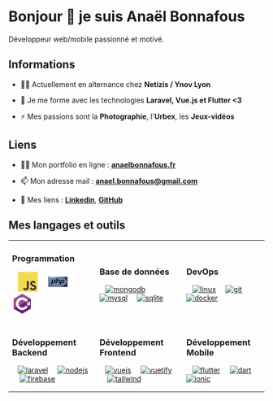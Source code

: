 # Bonjour 👋 je suis Anaël Bonnafous

Développeur web/mobile passionné et motivé.

## Informations

- 👨‍🎓 Actuellement en alternance chez **Netizis / Ynov Lyon**

- 🌱 Je me forme avec les technologies **Laravel, Vue.js et Flutter <3**

- ⚡ Mes passions sont la **Photographie**, l'**Urbex**, les **Jeux-vidéos**

## Liens

- 👨‍💻 Mon portfolio en ligne : **[anaelbonnafous.fr](anaelbonnafous.fr)**

- 📫 Mon adresse mail : **anael.bonnafous@gmail.com**

- 🔗 Mes liens : **[Linkedin](https://linkedin.com/in/anaelbonnafous)**, **[GitHub](https://github.com/AnaelBonnafous/)**

## Mes langages et outils

<table>

<tr>

<td>

### Programmation

&nbsp;&nbsp;
<a href="https://developer.mozilla.org/en-US/docs/Web/JavaScript" target="_blank"> 
<img src="https://raw.githubusercontent.com/devicons/devicon/master/icons/javascript/javascript-original.svg" alt="javascript" width="40" height="40"/></a>
&nbsp;&nbsp;&nbsp;
<a href="https://www.php.net" target="_blank"> 
<img src="https://raw.githubusercontent.com/devicons/devicon/master/icons/php/php-original.svg" alt="php" width="40" height="40"/></a>
&nbsp;&nbsp;&nbsp;
<a href="https://www.w3schools.com/cs/" target="_blank"> 
<img src="https://raw.githubusercontent.com/devicons/devicon/master/icons/csharp/csharp-original.svg" alt="csharp" width="40" height="40"/></a>
&nbsp;&nbsp;

<!-- ```c++
int foo() {
    int result = 4;
    return result;
}
``` -->

</td>

<td>

### Base de données

&nbsp;&nbsp;
<a href="https://www.mongodb.com/" target="_blank"> 
<img src="https://raw.githubusercontent.com/devicons/devicon/master/icons/mongodb/mongodb-original-wordmark.svg" alt="mongodb" width="40" height="40"/></a>
&nbsp;&nbsp;&nbsp;
<a href="https://www.mysql.com/" target="_blank"> 
<img src="https://raw.githubusercontent.com/devicons/devicon/master/icons/mysql/mysql-original-wordmark.svg" alt="mysql" width="40" height="40"/></a></a>
&nbsp;&nbsp;&nbsp;
<a href="https://www.sqlite.org/" target="_blank"> 
<img src="https://www.vectorlogo.zone/logos/sqlite/sqlite-icon.svg" alt="sqlite" width="40" height="40"/></a>
&nbsp;&nbsp;

<!-- ```c++
int foo() { 
    int x = 4;
    return x;
}
``` -->

</td>

<td>

### DevOps

&nbsp;&nbsp;
<a href="https://www.linux.org/" target="_blank"> 
<img src="https://raw.githubusercontent.com/devicons/devicon/master/icons/linux/linux-original.svg" alt="linux" width="40" height="40"/></a>
&nbsp;&nbsp;&nbsp;
<a href="https://git-scm.com/" target="_blank"> 
<img src="https://www.vectorlogo.zone/logos/git-scm/git-scm-icon.svg" alt="git" width="40" height="40"/></a>
&nbsp;&nbsp;&nbsp;
<a href="https://www.docker.com/" target="_blank"> 
<img src="https://raw.githubusercontent.com/devicons/devicon/master/icons/docker/docker-original-wordmark.svg" alt="docker" width="40" height="40"/></a>
&nbsp;&nbsp;

<!-- ```c++
int foo() { 
    int x = 4;
    return x;
}
``` -->

</td>

</tr>

<tr>

<td>

### Développement Backend

&nbsp;&nbsp;
<a href="https://laravel.com/" target="_blank"> 
<img src="https://raw.githubusercontent.com/devicons/devicon/master/icons/laravel/laravel-plain-wordmark.svg" alt="laravel" width="40" height="40"/></a>
&nbsp;&nbsp;&nbsp;
<a href="https://nodejs.org" target="_blank"> 
<img src="https://raw.githubusercontent.com/devicons/devicon/master/icons/nodejs/nodejs-original-wordmark.svg" alt="nodejs" width="40" height="40"/></a>
&nbsp;&nbsp;&nbsp;
<a href="https://firebase.google.com/" target="_blank">
<img src="https://www.vectorlogo.zone/logos/firebase/firebase-icon.svg" alt="firebase" width="40" height="40"/></a>
&nbsp;&nbsp;

<!-- ```c++
int foo() {
    int result = 4;
    return result;
}
``` -->

</td>

<td>

### Développement Frontend

&nbsp;&nbsp;
<a href="https://vuejs.org/" target="_blank"> 
<img src="https://raw.githubusercontent.com/devicons/devicon/master/icons/vuejs/vuejs-original-wordmark.svg" alt="vuejs" width="40" height="40"/></a>
&nbsp;&nbsp;&nbsp;
<a href="https://vuetifyjs.com/en/" target="_blank"> 
<img src="https://bestofjs.org/logos/vuetify.svg" alt="vuetify" width="40" height="40"/></a>
&nbsp;&nbsp;&nbsp;
<a href="https://tailwindcss.com/" target="_blank"> 
<img src="https://www.vectorlogo.zone/logos/tailwindcss/tailwindcss-icon.svg" alt="tailwind" width="40" height="40"/></a>
&nbsp;&nbsp;

<!-- ```c++
int foo() { 
    int x = 4;
    return x;
}
``` -->

</td>

<td>

### Développement Mobile

&nbsp;&nbsp;
<a href="https://flutter.dev" target="_blank"> 
<img src="https://www.vectorlogo.zone/logos/flutterio/flutterio-icon.svg" alt="flutter" width="40" height="40"/></a>
&nbsp;&nbsp;&nbsp;
<a href="https://dart.dev" target="_blank">
<img src="https://www.vectorlogo.zone/logos/dartlang/dartlang-icon.svg" alt="dart" width="40" height="40"/></a>
&nbsp;&nbsp;&nbsp;
<a href="https://ionicframework.com" target="_blank"> 
<img src="https://upload.wikimedia.org/wikipedia/commons/d/d1/Ionic_Logo.svg" alt="ionic" width="40" height="40"/></a>
&nbsp;&nbsp;

<!-- ```c++
int foo() { 
    int x = 4;
    return x;
}
``` -->

</td>

</tr>

</table>

<!--
![Mes langages les plus utilisés](https://github-readme-stats.vercel.app/api/top-langs?username=anaelbonnafous&show_icons=true&locale=fr&layout=compact&theme=dark)

![Mes statistiques GitHub](https://github-readme-stats.vercel.app/api?username=anaelbonnafous&show_icons=true&locale=fr&theme=dark)
-->
